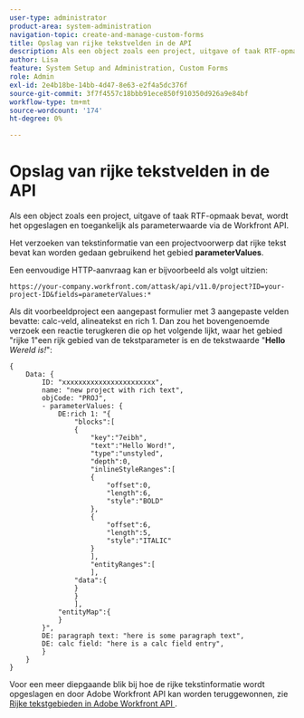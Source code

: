 ```yaml
---
user-type: administrator
product-area: system-administration
navigation-topic: create-and-manage-custom-forms
title: Opslag van rijke tekstvelden in de API
description: Als een object zoals een project, uitgave of taak RTF-opmaak bevat, wordt het opgeslagen en toegankelijk als parameterwaarde via de Workfront API.
author: Lisa
feature: System Setup and Administration, Custom Forms
role: Admin
exl-id: 2e4b18be-14bb-4d47-8e63-e2f4a5dc376f
source-git-commit: 3f7f4557c18bbb91ece850f910350d926a9e84bf
workflow-type: tm+mt
source-wordcount: '174'
ht-degree: 0%

---
```


# Opslag van rijke tekstvelden in de API

Als een object zoals een project, uitgave of taak RTF-opmaak bevat, wordt het opgeslagen en toegankelijk als parameterwaarde via de Workfront API.

Het verzoeken van tekstinformatie van een projectvoorwerp dat rijke tekst bevat kan worden gedaan gebruikend het gebied **parameterValues**.

Een eenvoudige HTTP-aanvraag kan er bijvoorbeeld als volgt uitzien:

`https://your-company.workfront.com/attask/api/v11.0/project?ID=your-project-ID&fields=parameterValues:*`

Als dit voorbeeldproject een aangepast formulier met 3 aangepaste velden bevatte: calc-veld, alineatekst en rich 1. Dan zou het bovengenoemde verzoek een reactie terugkeren die op het volgende lijkt, waar het gebied &quot;rijke 1&quot;een rijk gebied van de tekstparameter is en de tekstwaarde &quot;**Hello** *Wereld is!*&quot;:

```
{
    Data: {
        ID: "xxxxxxxxxxxxxxxxxxxxxxx",
        name: "new project with rich text",
        objCode: "PROJ",
        - parameterValues: {
            DE:rich 1: "{
                "blocks":[
                {
                    "key":"7eibh",
                    "text":"Hello Word!",
                    "type":"unstyled",
                    "depth":0,
                    "inlineStyleRanges":[
                    {
                        "offset":0,
                        "length":6,
                        "style":"BOLD"
                    },
                    {
                        "offset":6,
                        "length":5,
                        "style":"ITALIC"
                    }
                    ],
                    "entityRanges":[
                    ],
                "data":{
                }
                }
                ],
            "entityMap":{
            }
        }",
        DE: paragraph text: "here is some paragraph text",
        DE: calc field: "here is a calc field entry",
        }
    }
}
```

Voor een meer diepgaande blik bij hoe de rijke tekstinformatie wordt opgeslagen en door Adobe Workfront API kan worden teruggewonnen, zie [&#x200B; Rijke tekstgebieden in Adobe Workfront API &#x200B;](../../../wf-api/general/rich-text-field-api.md).
